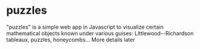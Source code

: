 # puzzles
"puzzles" is a simple web app in Javascript to visualize certain mathematical objects known under various guises: Littlewood--Richardson tableaux, puzzles, honeycombs...
More details later